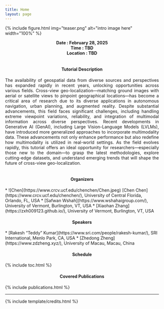 ```yaml
---
title: Home
layout: page
---
```


<!-- ### WACV 2025 Tutorial: -->
<!-- ### Cross-View Geo-Localization: Current Challenges and Future Frontiers with GenAI -->

{% include figure.html img="teaser.png" alt="intro image here" width="100%" %}

<!-- **Date : February 28, 2025** \
**Time : TBD** \
**Location : TBD** -->

<div style="text-align:center;"><b>Date : February 28, 2025</b></div>
<div style="text-align:center;"><b>Time : TBD</b></div>
<div style="text-align:center;"><b>Location : TBD</b></div>

<br>


<!-- #### Tutorial Description -->
<h4 style="text-align:center;">Tutorial Description</h4> 
<div style="text-align: justify">
The availability of geospatial data from diverse sources and perspectives has expanded rapidly in recent years, unlocking opportunities across various fields. Cross-view geo-localization—matching ground images with aerial or satellite views to pinpoint geographical locations—has become a critical area of research due to its diverse applications in autonomous navigation, urban planning, and augmented reality. Despite substantial advancements, this field faces significant challenges, including handling extreme viewpoint variations, reliability, and integration of multimodal information across diverse perspectives. Recent developments in Generative AI (GenAI), including Large Vision-Language Models (LVLMs), have introduced more generalized approaches to incorporate multimodality data. These advancements not only enhance performance but also redefine how multimodality is utilized in real-world settings. As the field evolves rapidly, this tutorial offers an ideal opportunity for researchers—especially those new to the domain—to grasp the latest methodologies, explore cutting-edge datasets, and understand emerging trends that will shape the future of cross-view geo-localization.
</div>

<br>

<!-- #### Organizers -->
<h4 style="text-align:center;">Organizers</h4>
* ![Chen](https://www.crcv.ucf.edu/chenchen/Chen.jpeg) [Chen Chen](https://www.crcv.ucf.edu/chenchen/), University of Central Florida, Orlando, FL, USA 
* [Safwan Wshah](https://www.wshahaigroup.com/), University of Vermont, Burlington, VT, USA 
* [Xiaohan Zhang](https://zxh009123.github.io/), University of Vermont, Burlington, VT, USA 

<br>

<!-- #### Speakers -->
<h4 style="text-align:center;">Speakers</h4> 
* [Rakesh “Teddy” Kumar](https://www.sri.com/people/rakesh-kumar/), SRI International, Menlo Park, CA, USA 
* [Zhedong Zheng](https://www.zdzheng.xyz/), University of Macau, Macau, China 

<br>

<!-- #### Schedule -->
<h4 style="text-align:center;">Schedule</h4> 
{% include toc.html %}

<br>

<!-- #### Covered Publications -->
<h4 style="text-align:center;">Covered Publications</h4> 
{% include publications.html %}

------

{% include template/credits.html %}
